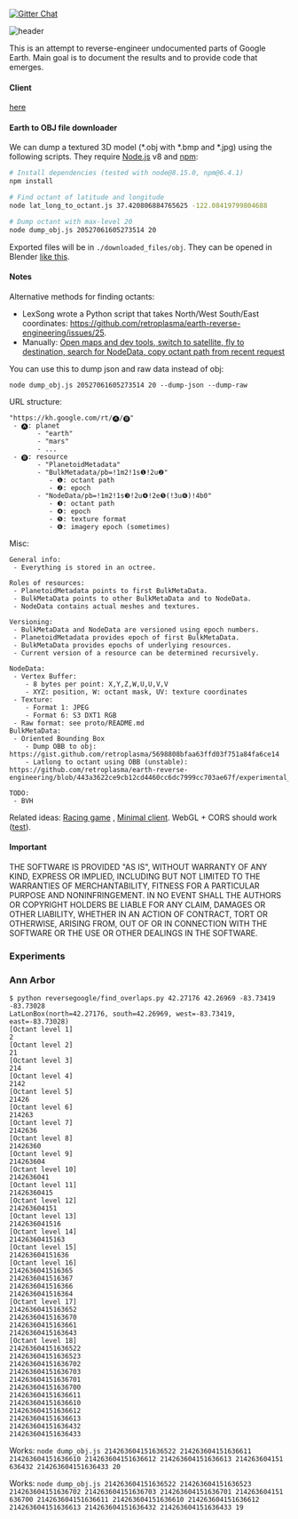 [![Gitter Chat](https://badges.gitter.im/earth-reverse-engineering/lobby.svg)](https://gitter.im/earth-reverse-engineering/lobby)

![header](header.png "Header image: 37.793647, -122.398938")

This is an attempt to reverse-engineer undocumented parts of Google Earth. Main goal is to document the results and to provide code that emerges.

#### Client
[here](./client/)

#### Earth to OBJ file downloader
We can dump a textured 3D model (*.obj with *.bmp and *.jpg) using the following scripts. They require [Node.js](https://nodejs.org/en/) v8 and [npm](https://www.npmjs.com/):
```sh
# Install dependencies (tested with node@8.15.0, npm@6.4.1)
npm install

# Find octant of latitude and longitude
node lat_long_to_octant.js 37.420806884765625 -122.08419799804688

# Dump octant with max-level 20
node dump_obj.js 20527061605273514 20
```
Exported files will be in `./downloaded_files/obj`. They can be opened in Blender [like this](BLENDER.md).

#### Notes

Alternative methods for finding octants:
- LexSong wrote a Python script that takes North/West South/East coordinates: https://github.com/retroplasma/earth-reverse-engineering/issues/25.
- Manually: [Open maps and dev tools, switch to satellite, fly to destination, search for NodeData, copy octant path from recent request](how_to_find_octant.jpg)

You can use this to dump json and raw data instead of obj:
```
node dump_obj.js 20527061605273514 20 --dump-json --dump-raw
```

URL structure:
```
"https://kh.google.com/rt/🅐/🅑"
 - 🅐: planet
       - "earth"
       - "mars"
       - ...
 - 🅑: resource
       - "PlanetoidMetadata"
       - "BulkMetadata/pb=!1m2!1s❶!2u❷"
          - ❶: octant path
          - ❷: epoch
       - "NodeData/pb=!1m2!1s❸!2u❹!2e❺(!3u❻)!4b0"
          - ❸: octant path
          - ❹: epoch
          - ❺: texture format
          - ❻: imagery epoch (sometimes)
```

Misc:
```
General info:
 - Everything is stored in an octree.

Roles of resources:
 - PlanetoidMetadata points to first BulkMetaData.
 - BulkMetaData points to other BulkMetaData and to NodeData.
 - NodeData contains actual meshes and textures.

Versioning:
 - BulkMetaData and NodeData are versioned using epoch numbers.
 - PlanetoidMetadata provides epoch of first BulkMetaData.
 - BulkMetaData provides epochs of underlying resources.
 - Current version of a resource can be determined recursively.
 
NodeData:
 - Vertex Buffer:
    - 8 bytes per point: X,Y,Z,W,U,U,V,V
    - XYZ: position, W: octant mask, UV: texture coordinates
 - Texture:
    - Format 1: JPEG
    - Format 6: S3 DXT1 RGB
 - Raw format: see proto/README.md
BulkMetaData:
 - Oriented Bounding Box
    - Dump OBB to obj: https://gist.github.com/retroplasma/5698808bfaa63ffd03f751a84fa6ce14
    - Latlong to octant using OBB (unstable): https://github.com/retroplasma/earth-reverse-engineering/blob/443a3622ce9cb12cd4460cc6dc7999cc703ae67f/experimental_latlong_to_octant.js

TODO:
 - BVH
```

Related ideas: [Racing game](https://www.reddit.com/r/Showerthoughts/comments/aex25s/race_car_video_games_could_be_amazing_if_they/) , [Minimal client](https://github.com/kaylathedev/google-maps-3d-client). WebGL + CORS should work ([test](https://retroplasma.github.io/get_planetoid_metadata.html)).

#### Important
THE SOFTWARE IS PROVIDED "AS IS", WITHOUT WARRANTY OF ANY KIND, EXPRESS OR IMPLIED, INCLUDING BUT NOT LIMITED TO THE WARRANTIES OF MERCHANTABILITY, FITNESS FOR A PARTICULAR PURPOSE AND NONINFRINGEMENT. IN NO EVENT SHALL THE AUTHORS OR COPYRIGHT HOLDERS BE LIABLE FOR ANY CLAIM, DAMAGES OR OTHER LIABILITY, WHETHER IN AN ACTION OF CONTRACT, TORT OR OTHERWISE, ARISING FROM, OUT OF OR IN CONNECTION WITH THE SOFTWARE OR THE USE OR OTHER DEALINGS IN THE SOFTWARE.


### Experiments

### Ann Arbor

```
$ python reversegoogle/find_overlaps.py 42.27176 42.26969 -83.73419 -83.73028
LatLonBox(north=42.27176, south=42.26969, west=-83.73419, east=-83.73028)
[Octant level 1]
2
[Octant level 2]
21
[Octant level 3]
214
[Octant level 4]
2142
[Octant level 5]
21426
[Octant level 6]
214263
[Octant level 7]
2142636
[Octant level 8]
21426360
[Octant level 9]
214263604
[Octant level 10]
2142636041
[Octant level 11]
21426360415
[Octant level 12]
214263604151
[Octant level 13]
2142636041516
[Octant level 14]
21426360415163
[Octant level 15]
214263604151636
[Octant level 16]
2142636041516365
2142636041516367
2142636041516366
2142636041516364
[Octant level 17]
21426360415163652
21426360415163670
21426360415163661
21426360415163643
[Octant level 18]
214263604151636522
214263604151636523
214263604151636702
214263604151636703
214263604151636701
214263604151636700
214263604151636611
214263604151636610
214263604151636612
214263604151636613
214263604151636432
214263604151636433
```


Works: `node dump_obj.js 214263604151636522 214263604151636611 214263604151636610 214263604151636612 214263604151636613 214263604151
636432 214263604151636433 20`

Works: `node dump_obj.js 214263604151636522 214263604151636523 214263604151636702 214263604151636703 214263604151636701 214263604151
636700 214263604151636611 214263604151636610 214263604151636612 214263604151636613 214263604151636432 214263604151636433 19`


